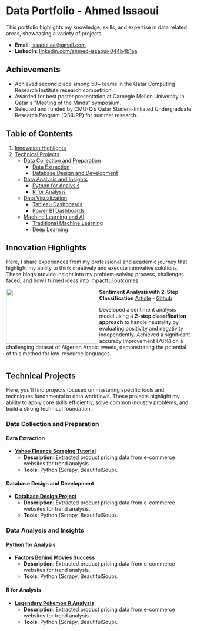 # Data Portfolio - Ahmed Issaoui

This portfolio highlights my knowledge, skills, and expertise in data related areas, showcasing a variety of projects.

- **Email**: [issaoui.aa@gmail.com](issaoui.aa@gmail.com)
- **LinkedIn**: [linkedin.com/ahmed-issaoui-044b4b1aa](https://www.linkedin.com/in/ahmed-issaoui-044b4b1aa/)

## Achievements
- Achieved second place among 50+ teams in the Qatar Computing Research Institute research competition.
- Awarded for best poster presentation at Carnegie Mellon University in Qatar's "Meeting of the Minds" symposium.
- Selected and funded by CMU-Q’s Qatar Student-Initiated Undergraduate Research Program (QSIURP) for summer research.

## Table of Contents
1. [Innovation Highlights](#Innovation-Highlights)
2. [Technical Projects](#technical-projects)
   - [Data Collection and Preparation](#data-collection-and-preparation)
     - [Data Extraction](#data-extraction)
     - [Database Design and Development](#database-design-and-development)
   - [Data Analysis and Insights](#data-analysis-and-insights)
     - [Python for Analysis](#python-for-analysis)
     - [R for Analysis](#r-for-analysis)
   - [Data Visualization](#data-visualization)
     - [Tableau Dashboards](#tableau-dashboards)
     - [Power BI Dashboards](#power-bi-dashboards)
   - [Machine Learning and AI](#machine-learning-and-ai)
     - [Traditional Machine Learning](#traditional-machine-learning)
     - [Deep Learning](#deep-learning)

## Innovation Highlights
Here, I share experiences from my professional and academic journey that highlight my ability to think creatively and execute innovative solutions. These blogs provide insight into my problem-solving process, challenges faced, and how I turned ideas into impactful outcomes.

<img align="left" width="250" height="150" src="https://miro.medium.com/v2/resize:fit:828/format:webp/0*x25cu9cpsEcHc5Bp.png"> **Sentiment Analysis with 2-Step Classification**
[Article](https://medium.com/@aissaoui2022/detecting-the-undetectable-a-2-step-approach-to-sentiment-analysis-4edd81999a01) - [Github](https://github.com/Issaoui-Ahmed/2-Step-Sentiment-Analysis)

Developed a sentiment analysis model using a **2-step classification approach** to handle neutrality by evaluating positivity and negativity independently. Achieved a significant accuracy improvement (70%) on a challenging dataset of Algerian Arabic tweets, demonstrating the potential of this method for low-resource languages.

#

## Technical Projects
Here, you’ll find projects focused on mastering specific tools and techniques fundamental to data workflows. These projects highlight my ability to apply core skills efficiently, solve common industry problems, and build a strong technical foundation.

### Data Collection and Preparation
#### Data Extraction
- **[Yahoo Finance Scraping Tutorial](https://github.com/Issaoui-Ahmed/YFinance-Scraping-Tutorial)**  
  - **Description**: Extracted product pricing data from e-commerce websites for trend analysis.  
  - **Tools**: Python (Scrapy, BeautifulSoup).
#### Database Design and Development
- **[Database Design Project](https://github.com/Issaoui-Ahmed/Database-Design-Project)**  
  - **Description**: Extracted product pricing data from e-commerce websites for trend analysis.  
  - **Tools**: Python (Scrapy, BeautifulSoup).
 ### Data Analysis and Insights
  #### Python for Analysis
  - **[Factors Behind Movies Success](https://github.com/Issaoui-Ahmed/Factors-Behind-Movie-Success.git)**  
    - **Description**: Extracted product pricing data from e-commerce websites for trend analysis.  
    - **Tools**: Python (Scrapy, BeautifulSoup).
  #### R for Analysis
  - **[Legendary Pokemon R Analysis](https://github.com/Issaoui-Ahmed/Legendary-Pokemon-R-Analysis.git)**  
    - **Description**: Extracted product pricing data from e-commerce websites for trend analysis.  
    - **Tools**: Python (Scrapy, BeautifulSoup).

 
